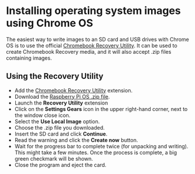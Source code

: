 # Installing operating system images using Chrome OS

The easiest way to write images to an SD card and USB drives with Chrome OS is to use the official [Chromebook Recovery Utility](https://chrome.google.com/webstore/detail/chromebook-recovery-utili/pocpnlppkickgojjlmhdmidojbmbodfm). It can be used to create Chromebook Recovery media, and it will also accept .zip files containing images.
 
## Using the Recovery Utility

- Add the [Chromebook Recovery Utility](https://chrome.google.com/webstore/detail/chromebook-recovery-utili/pocpnlppkickgojjlmhdmidojbmbodfm) extension.
- Download the [Raspberry Pi OS .zip file](https://www.raspberrypi.org/downloads/raspbian/).
- Launch the **Recovery Utility** extension
- Click on the **Settings Gears** icon in the upper right-hand corner, next to the window close icon.
- Select the **Use Local Image** option.
- Choose the .zip file you downloaded.
- Insert the SD card and click **Continue**.
- Read the warning and click the **Create now** button.
- Wait for the progress bar to complete twice (for unpacking and writing). This might take a few minutes. Once the process is complete, a big green checkmark will be shown.
- Close the program and eject the card.
